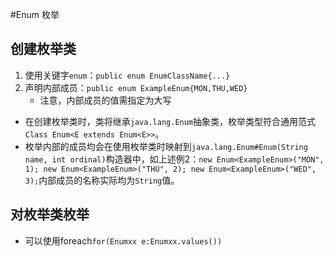 #Enum 枚举

## 创建枚举类
1. 使用关键字`enum`：`public enum EnumClassName{...}`
2. 声明内部成员：`public enum ExampleEnum{MON,THU,WED}`
	- 注意，内部成员的值需指定为大写

- 在创建枚举类时，类将继承`java.lang.Enum`抽象类，枚举类型符合通用范式`Class Enum<E extends Enum<E>>`。
- 枚举内部的成员均会在使用枚举类时映射到`java.lang.Enum#Enum(String name, int ordinal)`构造器中，如上述例2：`new Enum<ExampleEnum>("MON", 1); new Enum<ExampleEnum>("THU", 2); new Enum<ExampleEnum>("WED", 3);`内部成员的名称实际均为`String`值。

## 对枚举类枚举
- 可以使用foreach`for(Enumxx e:Enumxx.values())`

